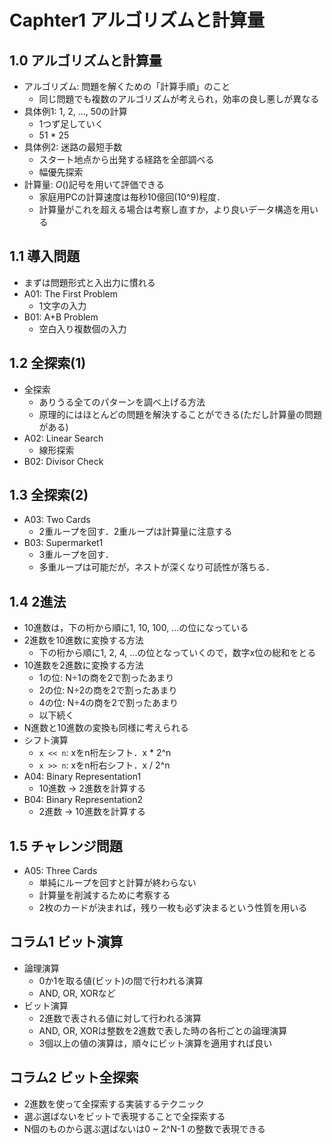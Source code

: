 # Caphter1 アルゴリズムと計算量
## 1.0 アルゴリズムと計算量
- アルゴリズム: 問題を解くための「計算手順」のこと
    - 同じ問題でも複数のアルゴリズムが考えられ，効率の良し悪しが異なる
- 具体例1: 1, 2, ..., 50の計算
    - 1つず足していく
    - 51 * 25
- 具体例2: 迷路の最短手数
    - スタート地点から出発する経路を全部調べる
    - 幅優先探索
- 計算量: $O()$記号を用いて評価できる
    - 家庭用PCの計算速度は毎秒10億回(10^9)程度．
    - 計算量がこれを超える場合は考察し直すか，より良いデータ構造を用いる

## 1.1 導入問題
- まずは問題形式と入出力に慣れる
- A01: The First Problem
    - 1文字の入力
- B01: A+B Problem
    - 空白入り複数個の入力

## 1.2 全探索(1)
- 全探索
    - ありうる全てのパターンを調べ上げる方法
    - 原理的にはほとんどの問題を解決することができる(ただし計算量の問題がある)
- A02: Linear Search
    - 線形探索
- B02: Divisor Check

## 1.3 全探索(2)
- A03: Two Cards
    - 2重ループを回す．2重ループは計算量に注意する
- B03: Supermarket1
    - 3重ループを回す．
    - 多重ループは可能だが，ネストが深くなり可読性が落ちる．


## 1.4 2進法
- 10進数は，下の桁から順に1, 10, 100, ...の位になっている
- 2進数を10進数に変換する方法
    - 下の桁から順に1, 2, 4, ...の位となっていくので，数字x位の総和をとる
- 10進数を2進数に変換する方法
    - 1の位: N÷1の商を2で割ったあまり
    - 2の位: N÷2の商を2で割ったあまり
    - 4の位: N÷4の商を2で割ったあまり
    - 以下続く
- N進数と10進数の変換も同様に考えられる
- シフト演算
    - `x << n`: xをn桁左シフト．x * 2^n
    - `x >> n`: xをn桁右シフト．x / 2^n
- A04: Binary Representation1
    - 10進数 -> 2進数を計算する
- B04: Binary Representation2
    - 2進数 -> 10進数を計算する

## 1.5 チャレンジ問題
- A05: Three Cards
    - 単純にループを回すと計算が終わらない
    - 計算量を削減するために考察する
    - 2枚のカードが決まれば，残り一枚も必ず決まるという性質を用いる

## コラム1 ビット演算
- 論理演算
    - 0か1を取る値(ビット)の間で行われる演算
    - AND, OR, XORなど
- ビット演算
    - 2進数で表される値に対して行われる演算
    - AND, OR, XORは整数を2進数で表した時の各桁ごとの論理演算
    - 3個以上の値の演算は，順々にビット演算を適用すれば良い

## コラム2 ビット全探索
- 2進数を使って全探索する実装するテクニック
- 選ぶ選ばないをビットで表現することで全探索する
- N個のものから選ぶ選ばないは0 ~ 2^N-1 の整数で表現できる
